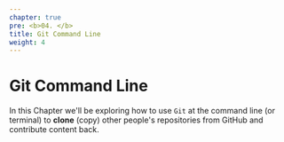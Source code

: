 ```yaml
---
chapter: true
pre: <b>04. </b>
title: Git Command Line
weight: 4
---
```


# Git Command Line

In this Chapter we'll be exploring how to use `Git` at the command line (or terminal) to **clone** (copy) other people's repositories from GitHub and contribute content back.
